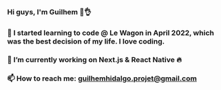 ### Hi guys, I'm Guilhem 🤙👌
### 🚀 I started learning to code @ Le Wagon in April 2022, which was the best decision of my life. I love coding.
### 🌱 I’m currently working on Next.js & React Native 🔥
### 📫 How to reach me: guilhemhidalgo.projet@gmail.com

<!--
**ghidalg0/ghidalg0** is a ✨ _special_ ✨ repository because its `README.md` (this file) appears on your GitHub profile.

Here are some ideas to get you started:

- 🔭 I’m currently working on ...
- 🌱 I’m currently learning ...
- 👯 I’m looking to collaborate on ...
- 🤔 I’m looking for help with ...
- 💬 Ask me about ...
- 📫 How to reach me: ...
- 😄 Pronouns: ...
- ⚡ Fun fact: ...
-->
